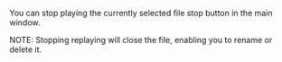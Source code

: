 You can stop playing the currently selected file stop button in the main window.

NOTE: Stopping replaying will close the file, enabling you to rename or delete it.